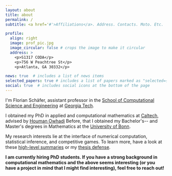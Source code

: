 ```yaml
---
layout: about
title: about
permalink: /
subtitle: <a href='#'>Affiliations</a>. Address. Contacts. Moto. Etc.

profile:
  align: right
  image: prof_pic.jpg
  image_circular: false # crops the image to make it circular
  address: >
    <p>S1317 CODA</p>
    <p>756 W Peachtree St</p>
    <p>Atlanta, GA 30332</p>

news: true  # includes a list of news items
selected_papers: true # includes a list of papers marked as "selected={true}"
social: true  # includes social icons at the bottom of the page
---
```


I'm Florian Schäfer, assistant professor in the [School of Computational Science and Engineering](https://cse.gatech.edu/) at [Georgia Tech](https://gatech.edu/).

I obtained my PhD in applied and computational mathematics at [Caltech](http://www.caltech.edu/), advised by [Houman Owhadi](http://users.cms.caltech.edu/~owhadi/index.htm)
Before, that I obtained my Bachelor's-- and Master's degrees in Mathematics at the [University of Bonn](https://www.mathematics.uni-bonn.de/).

My research interests lie at the interface of numerical computation, statistical inference, and competitive games. 
To learn more, have a look at these [high-level summaries](/projects/) or my [thesis defense](https://youtu.be/Ph1pAv92WBQ).

**I am currently hiring PhD students. If you have a strong background in computational mathematics and the above seems interesting (or you have a project in mind that I might find interesting), feel free to reach out!**
